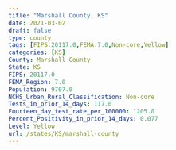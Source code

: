```yaml
---
title: "Marshall County, KS"
date: 2021-03-02
draft: false
type: county
tags: [FIPS:20117.0,FEMA:7.0,Non-core,Yellow]
categories: [KS]
County: Marshall County
State: KS
FIPS: 20117.0
FEMA_Region: 7.0
Population: 9707.0
NCHS_Urban_Rural_Classification: Non-core
Tests_in_prior_14_days: 117.0
Fourteen_day_test_rate_per_100000: 1205.0
Percent_Positivity_in_prior_14_days: 0.077
Level: Yellow
url: /states/KS/marshall-county
---
```



